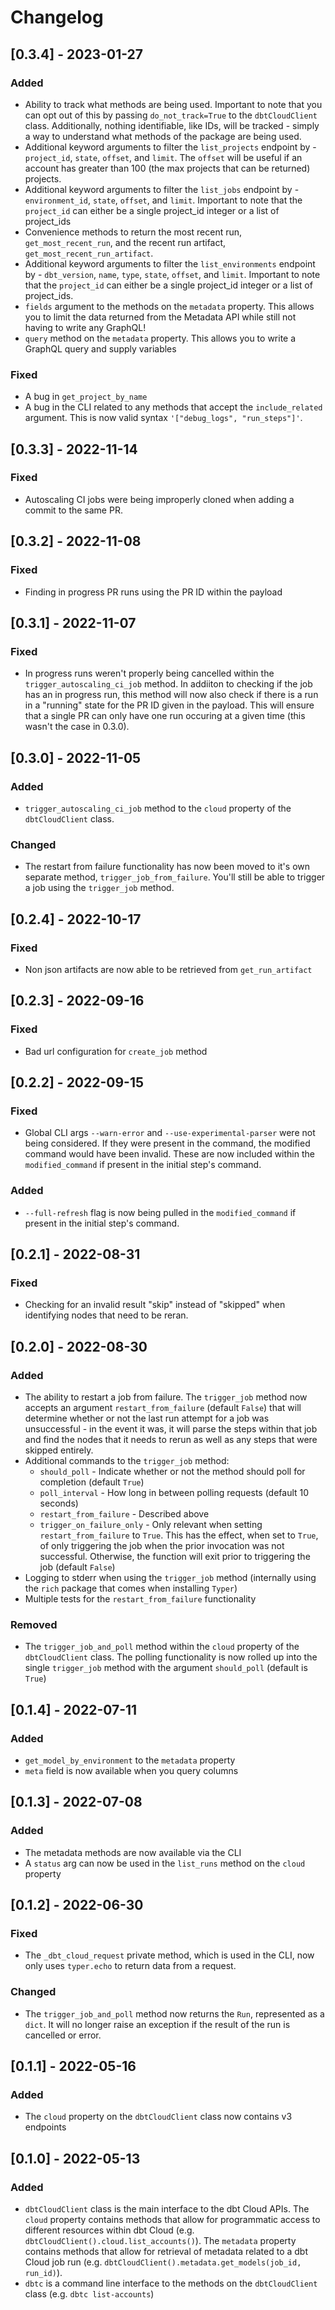 # Changelog

## [0.3.4] - 2023-01-27

### Added
- Ability to track what methods are being used.  Important to note that you can opt out of this by passing `do_not_track=True` to the `dbtCloudClient` class.  Additionally, nothing identifiable, like IDs, will be tracked - simply a way to understand what methods of the package are being used.
- Additional keyword arguments to filter the `list_projects` endpoint by - `project_id`, `state`, `offset`, and `limit`.  The `offset` will be useful if an account has greater than 100 (the max projects that can be returned) projects.
- Additional keyword arguments to filter the `list_jobs` endpoint by - `environment_id`, `state`, `offset`, and `limit`.  Important to note that the `project_id` can either be a single project_id integer or a list of project_ids
- Convenience methods to return the most recent run, `get_most_recent_run`, and the recent run artifact, `get_most_recent_run_artifact`.
- Additional keyword arguments to filter the `list_environments` endpoint by - `dbt_version`, `name`, `type`, `state`, `offset`, and `limit`.  Important to note that the `project_id` can either be a single project_id integer or a list of project_ids.
- `fields` argument to the methods on the `metadata` property.  This allows you to limit the data returned from the Metadata API while still not having to write any GraphQL!
- `query` method on the `metadata` property.  This allows you to write a GraphQL query and supply variables

### Fixed
- A bug in `get_project_by_name`
- A bug in the CLI related to any methods that accept the `include_related` argument.  This is now valid syntax `'["debug_logs", "run_steps"]'`.

## [0.3.3] - 2022-11-14

### Fixed
- Autoscaling CI jobs were being improperly cloned when adding a commit to the same PR.

## [0.3.2] - 2022-11-08

### Fixed
- Finding in progress PR runs using the PR ID within the payload

## [0.3.1] - 2022-11-07

### Fixed
- In progress runs weren't properly being cancelled within the `trigger_autoscaling_ci_job` method.  In addiiton to checking if the job has an in progress run, this method will now also check if there is a run in a "running" state for the PR ID given in the payload.  This will ensure that a single PR can only have one run occuring at a given time (this wasn't the case in 0.3.0).

## [0.3.0] - 2022-11-05

### Added
- `trigger_autoscaling_ci_job` method to the `cloud` property of the `dbtCloudClient` class.

### Changed
- The restart from failure functionality has now been moved to it's own separate method, `trigger_job_from_failure`.  You'll still be able to trigger a job using the `trigger_job` method.

## [0.2.4] - 2022-10-17

### Fixed
- Non json artifacts are now able to be retrieved from `get_run_artifact`

## [0.2.3] - 2022-09-16

### Fixed
- Bad url configuration for `create_job` method

## [0.2.2] - 2022-09-15

### Fixed
- Global CLI args `--warn-error` and `--use-experimental-parser` were not being considered.  If they were present in the command, the modified command would have been invalid.  These are now included within the `modified_command` if present in the initial step's command.

### Added
- `--full-refresh` flag is now being pulled in the `modified_command` if present in the initial step's command.

## [0.2.1] - 2022-08-31

### Fixed
- Checking for an invalid result "skip" instead of "skipped" when identifying nodes that need to be reran.

## [0.2.0] - 2022-08-30

### Added
- The ability to restart a job from failure.  The `trigger_job` method now accepts an argument `restart_from_failure` (default `False`) that will determine whether or not the last run attempt for a job was unsuccessful - in the event it was, it will parse the steps within that job and find the nodes that it needs to rerun as well as any steps that were skipped entirely.
- Additional commands to the `trigger_job` method:
  - `should_poll` - Indicate whether or not the method should poll for completion (default `True`)
  - `poll_interval` - How long in between polling requests (default 10 seconds)
  - `restart_from_failure` - Described above
  - `trigger_on_failure_only` - Only relevant when setting `restart_from_failure` to `True`.  This has the effect, when set to `True`, of only triggering the job when the prior invocation was not successful.  Otherwise, the function will exit prior to triggering the job (default `False`)
- Logging to stderr when using the `trigger_job` method (internally using the `rich` package that comes when installing `Typer`)
- Multiple tests for the `restart_from_failure` functionality

### Removed
- The `trigger_job_and_poll` method within the `cloud` property of the `dbtCloudClient` class.  The polling functionality is now rolled up into the single `trigger_job` method with the argument `should_poll` (default is `True`)

## [0.1.4] - 2022-07-11

### Added
- `get_model_by_environment` to the `metadata` property
- `meta` field is now available when you query columns

## [0.1.3] - 2022-07-08

### Added
- The metadata methods are now available via the CLI
- A `status` arg can now be used in the `list_runs` method on the `cloud` property

## [0.1.2] - 2022-06-30

### Fixed
- The `_dbt_cloud_request` private method, which is used in the CLI, now only uses `typer.echo` to return data from a request.

### Changed
- The `trigger_job_and_poll` method now returns the `Run`, represented as a `dict`.  It will no longer raise an exception if the result of the run is cancelled or error.

## [0.1.1] - 2022-05-16

### Added
- The `cloud` property on the `dbtCloudClient` class now contains v3 endpoints

## [0.1.0] - 2022-05-13

### Added
- `dbtCloudClient` class is the main interface to the dbt Cloud APIs.  The `cloud` property contains methods that allow for programmatic access to different resources within dbt Cloud (e.g. `dbtCloudClient().cloud.list_accounts()`).  The `metadata` property contains methods that allow for retrieval of metadata related to a dbt Cloud job run (e.g. `dbtCloudClient().metadata.get_models(job_id, run_id)`).
- `dbtc` is a command line interface to the methods on the `dbtCloudClient` class (e.g. `dbtc list-accounts`)
